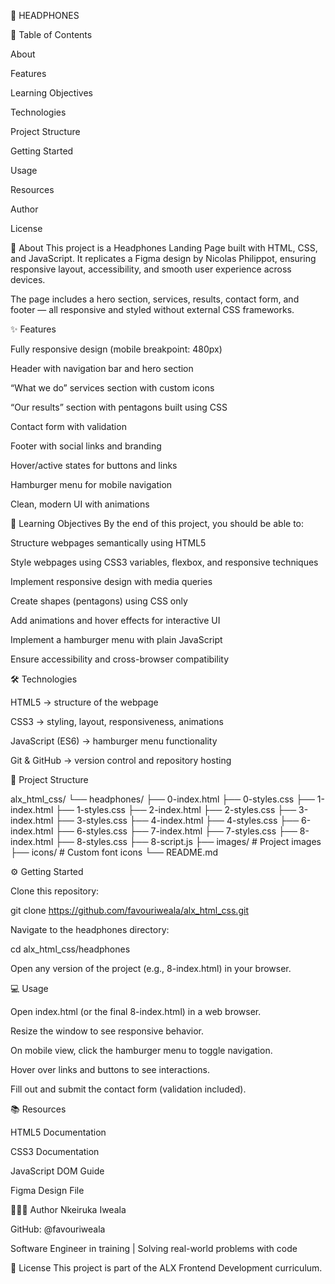 📝 HEADPHONES

📑 Table of Contents

About

Features

Learning Objectives

Technologies

Project Structure

Getting Started

Usage

Resources

Author

License

📌 About
This project is a Headphones Landing Page built with HTML, CSS, and JavaScript.
It replicates a Figma design by Nicolas Philippot, ensuring responsive layout, accessibility, and smooth user experience across devices.

The page includes a hero section, services, results, contact form, and footer — all responsive and styled without external CSS frameworks.

✨ Features

Fully responsive design (mobile breakpoint: 480px)

Header with navigation bar and hero section

“What we do” services section with custom icons

“Our results” section with pentagons built using CSS

Contact form with validation

Footer with social links and branding

Hover/active states for buttons and links

Hamburger menu for mobile navigation

Clean, modern UI with animations

🎯 Learning Objectives
By the end of this project, you should be able to:

Structure webpages semantically using HTML5

Style webpages using CSS3 variables, flexbox, and responsive techniques

Implement responsive design with media queries

Create shapes (pentagons) using CSS only

Add animations and hover effects for interactive UI

Implement a hamburger menu with plain JavaScript

Ensure accessibility and cross-browser compatibility

🛠️ Technologies

HTML5 → structure of the webpage

CSS3 → styling, layout, responsiveness, animations

JavaScript (ES6) → hamburger menu functionality

Git & GitHub → version control and repository hosting

📁 Project Structure

alx_html_css/
└── headphones/
    ├── 0-index.html
    ├── 0-styles.css
    ├── 1-index.html
    ├── 1-styles.css
    ├── 2-index.html
    ├── 2-styles.css
    ├── 3-index.html
    ├── 3-styles.css
    ├── 4-index.html
    ├── 4-styles.css
    ├── 6-index.html
    ├── 6-styles.css
    ├── 7-index.html
    ├── 7-styles.css
    ├── 8-index.html
    ├── 8-styles.css
    ├── 8-script.js
    ├── images/      # Project images
    ├── icons/       # Custom font icons
    └── README.md


⚙️ Getting Started

Clone this repository:

git clone https://github.com/favouriweala/alx_html_css.git


Navigate to the headphones directory:

cd alx_html_css/headphones


Open any version of the project (e.g., 8-index.html) in your browser.

💻 Usage

Open index.html (or the final 8-index.html) in a web browser.

Resize the window to see responsive behavior.

On mobile view, click the hamburger menu to toggle navigation.

Hover over links and buttons to see interactions.

Fill out and submit the contact form (validation included).

📚 Resources

HTML5 Documentation

CSS3 Documentation

JavaScript DOM Guide

Figma Design File

👩🏽‍💻 Author
Nkeiruka Iweala

GitHub: @favouriweala

Software Engineer in training | Solving real-world problems with code

📄 License
This project is part of the ALX Frontend Development curriculum.